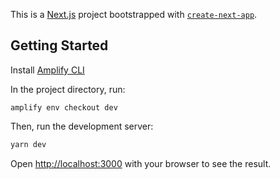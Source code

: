 This is a [Next.js](https://nextjs.org/) project bootstrapped with [`create-next-app`](https://github.com/vercel/next.js/tree/canary/packages/create-next-app).

## Getting Started

Install [Amplify CLI](https://docs.amplify.aws/cli/)

In the project directory, run:  

```amplify env checkout dev```

Then, run the development server:

```bash
yarn dev
```

Open [http://localhost:3000](http://localhost:3000) with your browser to see the result.
